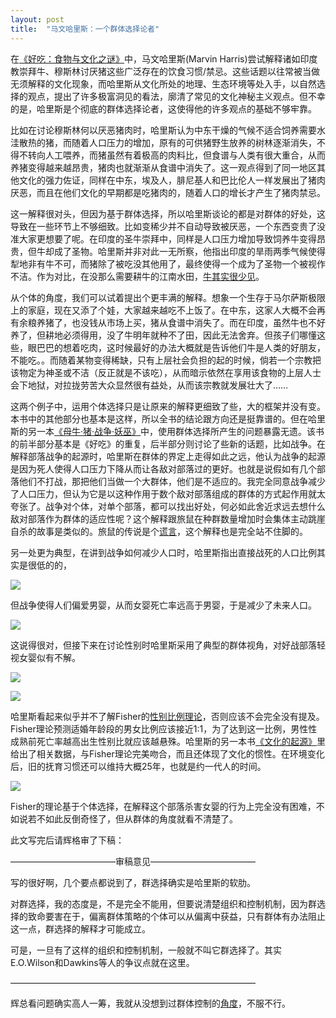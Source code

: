 ```yaml
---
layout: post
title:  "马文哈里斯：一个群体选择论者"
---
```

在[《好吃：食物与文化之谜》](http://book.douban.com/subject/1074668/)中，马文哈里斯(Marvin Harris)尝试解释诸如印度教崇拜牛、穆斯林讨厌猪这些广泛存在的饮食习惯/禁忌。这些话题以往常被当做无须解释的文化现象，而哈里斯从文化所处的地理、生态环境等处入手，以自然选择的观点，提出了许多极富洞见的看法，廓清了常见的文化神秘主义观点。但不幸的是，哈里斯是个彻底的群体选择论者，这使得他的许多观点的基础不够牢靠。

比如在讨论穆斯林何以厌恶猪肉时，哈里斯认为中东干燥的气候不适合饲养需要水洼散热的猪，而随着人口压力的增加，原有的可供猪野生放养的树林逐渐消失，不得不转向人工喂养，而猪虽然有着极高的肉料比，但食谱与人类有很大重合，从而养猪变得越来越昂贵，猪肉也就渐渐从食谱中消失了。这一观点得到了同一地区其他文化的强力佐证，同样在中东，埃及人，腓尼基人和巴比伦人一样发展出了猪肉厌恶，而且在他们文化的早期都是吃猪肉的，随着人口的增长才产生了猪肉禁忌。

这一解释很对头，但因为基于群体选择，所以哈里斯谈论的都是对群体的好处，这导致在一些环节上不够细致。比如变稀少并不自动导致被厌恶，一个东西变贵了没准大家更想要了呢。在印度的圣牛崇拜中，同样是人口压力增加导致饲养牛变得昂贵，但牛却成了圣物。哈里斯并非对此一无所察，他指出印度的旱雨两季气候使得犁地非有牛不可，而猪除了被吃没其他用了，最终使得一个成为了圣物一个被视作不洁。作为对比，在没那么需要耕牛的江南水田，[牛其实很少见](http://headsalon.org/archives/3460.html)。

从个体的角度，我们可以试着提出个更丰满的解释。想象一个生存于马尔萨斯极限上的家庭，现在又添了个娃，大家越来越吃不上饭了。在中东，这家人大概不会再有余粮养猪了，也没钱从市场上买，猪从食谱中消失了。而在印度，虽然牛也不好养了，但耕地必须得用，没了牛明年就种不了田，因此无法舍弃。但孩子们哪懂这些，眼巴巴的想着吃肉，这时候最好的办法大概就是告诉他们牛是人类的好朋友，不能吃。。而随着某物变得稀缺，只有上层社会负担的起的时候，倘若一个宗教把该物定为神圣或不洁（反正就是不该吃），从而暗示依然在享用该食物的上层人士会下地狱，对拉拢劳苦大众显然很有益处，从而该宗教就发展壮大了……

这两个例子中，运用个体选择只是让原来的解释更细致了些，大的框架并没有变。本书中的其他部分也基本是这样，所以全书的结论跟方向还是挺靠谱的。但在哈里斯的另一本[《母牛·猪·战争·妖巫》](http://book.douban.com/subject/1787517/)中，使用群体选择所产生的问题暴露无遗。该书的前半部分基本是《好吃》的重复，后半部分则讨论了些新的话题，比如战争。在解释部落战争的起源时，哈里斯在群体的界定上走得如此之远，他认为战争的起源是因为死人使得人口压力下降从而让各敌对部落过的更好。也就是说假如有几个部落他们不打战，那把他们当做一个大群体，他们是不适应的。我完全同意战争减少了人口压力，但认为它是以这种作用于数个敌对部落组成的群体的方式起作用就太夸张了。战争对个体，对单个部落，都可以找出好处，何必如此舍近求远去想什么敌对部落作为群体的适应性呢？这个解释跟旅鼠在种群数量增加时会集体主动跳崖自杀的故事是类似的。旅鼠的传说是个[谎言](http://tech.sina.com.cn/d/2006-07-19/16121045454.shtml)，这个解释也是完全站不住脚的。

另一处更为典型，在讲到战争如何减少人口时，哈里斯指出直接战死的人口比例其实是很低的的，

![](/assets/images/marvin-harris-1.jpg)

但战争使得人们偏爱男婴，从而女婴死亡率远高于男婴，于是减少了未来人口。

![](/assets/images/marvin-harris-2.jpg)

这说得很对，但接下来在讨论性别时哈里斯采用了典型的群体视角，对好战部落轻视女婴似有不解。

![](/assets/images/marvin-harris-3.jpg)

![](/assets/images/marvin-harris-4.jpg)

哈里斯看起来似乎并不了解Fisher的[性别比例理论](https://zh.wikipedia.org/wiki/%E8%B4%B9%E9%9B%AA%E5%8E%9F%E7%90%86)，否则应该不会完全没有提及。Fisher理论预测适婚年龄段的男女比例应该接近1:1，为了达到这一比例，男性性成熟前死亡率越高出生性别比就应该越悬殊。哈里斯的另一本书[《文化的起源》](http://book.douban.com/subject/2378047/)里给出了相关数据，与Fisher理论完美吻合，而且还体现了文化的惯性。在环境变化后，旧的抚育习惯还可以维持大概25年，也就是约一代人的时间。

![](/assets/images/marvin-harris-5.png)

Fisher的理论基于个体选择，在解释这个部落杀害女婴的行为上完全没有困难，不如说若不如此反倒奇怪了，但从群体的角度就看不清楚了。

此文写完后请辉格审了下稿：

————————————审稿意见————————————

写的很好啊，几个要点都说到了，群选择确实是哈里斯的软肋。

对群选择，我的态度是，不是完全不能用，但要说清楚组织和控制机制，因为群选择的致命要害在于，偏离群体策略的个体可以从偏离中获益，只有群体有办法阻止这一点，群选择的解释才可能成立。

可是，一旦有了这样的组织和控制机制，一般就不叫它群选择了。其实E.O.Wilson和Dawkins等人的争议点就在这里。

————————————————————————————

辉总看问题确实高人一筹，我就从没想到过群体控制的[角度](http://headsalon.org/archives/5625.html)，不服不行。
